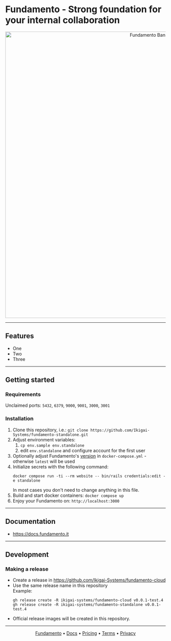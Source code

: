 # Fundamento - Strong foundation for your internal collaboration

<p align="center">
  <a href="https://fundamento.it" target="_blank" align="center">
    <img src="https://res.cloudinary.com/fundamento/image/upload/v1734469016/fundamento_banner.webp" width="900" alt="Fundamento Banner">
  </a>
  <br>
</p>

---

## Features

* One
* Two
* Three

---

## Getting started

### Requirements

Unclaimed ports: `5432`, `6379`, `9000`, `9001`, `3000`, `3001`

### Installation

1. Clone this repository, i.e.: `git clone https://github.com/Ikigai-Systems/fundamento-standalone.git`
2. Adjust environment variables:
   1. `cp env.sample env.standalone`
   2. edit `env.standalone` and configure account for the first user
3. Optionally adjust Fundamento's [version](https://github.com/Ikigai-Systems/fundamento-standalone/releases) in `docker-compose.yml` - otherwise `latest` will be used
4. Initialize secrets with the following command:
    ```
    docker compose run -ti --rm website -- bin/rails credentials:edit -e standalone 
    ```
    In most cases you don't need to change anything in this file.
5. Build and start docker containers: `docker compose up`
6. Enjoy your Fundamento on: `http://localhost:3000`

---

## Documentation

* https://docs.fundamento.it

---

## Development

### Making a release

* Create a release in https://github.com/Ikigai-Systems/fundamento-cloud
* Use the same release name in this repository \
  Example:
  ```
  gh release create -R ikigai-systems/fundamento-cloud v0.0.1-test.4
  gh release create -R ikigai-systems/fundamento-standalone v0.0.1-test.4
  ```
* Official release images will be created in this repository.

---

<p align="center">
<a href="https://fundamento.it">Fundamento</a> &bull;
<a href="https://docs.fundamento.it">Docs</a> &bull;
<a href="https://fundamento.it/pricing">Pricing</a> &bull;
<a href="https://fundamento.it/terms">Terms</a> &bull;
<a href="https://fundamento.it/privacy">Privacy</a>
</p>